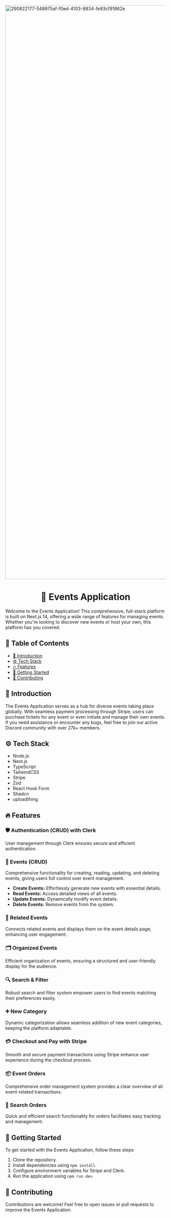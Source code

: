 <img width="1800" alt="290822177-548975af-f0ed-4103-8834-fe93cf91862e" src="https://github.com/masterSoumojit007/event_platform/assets/142225475/8e5971ac-641f-49ba-8df9-3e8da311c52b">

<h1 align="center">🎉 Events Application</h1>

Welcome to the Events Application! This comprehensive, full-stack platform is built on Next.js 14, offering a wide range of features for managing events. Whether you're looking to discover new events or host your own, this platform has you covered.

## 📝 Table of Contents
- [👋 Introduction](#-introduction)
- [⚙️ Tech Stack](#-tech-stack)
- [🔥 Features](#-features)
- [🚀 Getting Started](#-getting-started)
- [🤝 Contributing](#-contributing)

## 👋 Introduction
The Events Application serves as a hub for diverse events taking place globally. With seamless payment processing through Stripe, users can purchase tickets for any event or even initiate and manage their own events. If you need assistance or encounter any bugs, feel free to join our active Discord community with over 27k+ members.

## ⚙️ Tech Stack
- Node.js
- Next.js
- TypeScript
- TailwindCSS
- Stripe
- Zod
- React Hook Form
- Shadcn
- uploadthing

## 🔥 Features
### 🛡️ Authentication (CRUD) with Clerk
User management through Clerk ensures secure and efficient authentication.

### 📅 Events (CRUD)
Comprehensive functionality for creating, reading, updating, and deleting events, giving users full control over event management.
- **Create Events:** Effortlessly generate new events with essential details.
- **Read Events:** Access detailed views of all events.
- **Update Events:** Dynamically modify event details.
- **Delete Events:** Remove events from the system.

### 🌟 Related Events
Connects related events and displays them on the event details page, enhancing user engagement.

### 🗂️ Organized Events
Efficient organization of events, ensuring a structured and user-friendly display for the audience.

### 🔍 Search & Filter
Robust search and filter system empower users to find events matching their preferences easily.

### ➕ New Category
Dynamic categorization allows seamless addition of new event categories, keeping the platform adaptable.

### 💳 Checkout and Pay with Stripe
Smooth and secure payment transactions using Stripe enhance user experience during the checkout process.

### 📦 Event Orders
Comprehensive order management system provides a clear overview of all event-related transactions.

### 🔎 Search Orders
Quick and efficient search functionality for orders facilitates easy tracking and management.

## 🚀 Getting Started
To get started with the Events Application, follow these steps:
1. Clone the repository.
2. Install dependencies using `npm install`.
3. Configure environment variables for Stripe and Clerk.
4. Run the application using `npm run dev`.

## 🤝 Contributing
Contributions are welcome! Feel free to open issues or pull requests to improve the Events Application.

